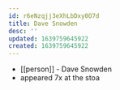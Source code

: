 ```yaml
---
id: r6eNzqjj3eXhLbDxy0O7d
title: Dave Snowden
desc: ''
updated: 1639759645922
created: 1639759645922
---
```



- [[person]] - Dave Snowden
- appeared 7x at the stoa
